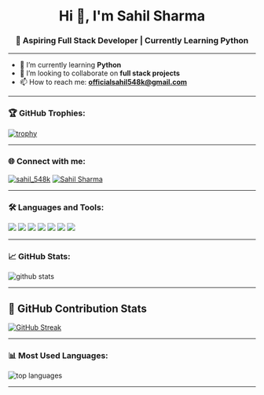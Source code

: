 <!-- GitHub Profile README -->

<h1 align="center">Hi 👋, I'm Sahil Sharma</h1>
<h3 align="center">🚀 Aspiring Full Stack Developer | Currently Learning Python</h3>

---

- 🌱 I’m currently learning **Python**
- 🤝 I’m looking to collaborate on **full stack projects**
- 📫 How to reach me: **officialsahil548k@gmail.com**

---

### 🏆 GitHub Trophies:

[![trophy](https://github-profile-trophy.vercel.app/?username=ryo-ma)](https://github.com/ryo-ma/github-profile-trophy)

---

### 🌐 Connect with me:

<p align="left">
  <a href="https://www.instagram.com/sahil_548k" target="blank"><img align="center" src="https://img.shields.io/badge/Instagram-E4405F?style=for-the-badge&logo=instagram&logoColor=white" alt="sahil_548k" /></a>
  <a href="https://www.linkedin.com/in/sahil-sharma-0990b6288/" target="blank"><img align="center" src="https://img.shields.io/badge/LinkedIn-0A66C2?style=for-the-badge&logo=linkedin&logoColor=white" alt="Sahil Sharma" /></a>
</p>

---

### 🛠️ Languages and Tools:

<p align="left">
  <img src="https://img.shields.io/badge/JavaScript-yellow?style=for-the-badge&logo=javascript&logoColor=black"/>
  <img src="https://img.shields.io/badge/Python-3776AB?style=for-the-badge&logo=python&logoColor=white"/>
  <img src="https://img.shields.io/badge/Node.js-339933?style=for-the-badge&logo=nodedotjs&logoColor=white"/>
  <img src="https://img.shields.io/badge/Express.js-404D59?style=for-the-badge"/>
  <img src="https://img.shields.io/badge/MySQL-00758F?style=for-the-badge&logo=mysql&logoColor=white"/>
  <img src="https://img.shields.io/badge/HTML5-E34F26?style=for-the-badge&logo=html5&logoColor=white"/>
  <img src="https://img.shields.io/badge/C%2B%2B-00599C?style=for-the-badge&logo=c%2B%2B&logoColor=white"/>
</p>

---

### 📈 GitHub Stats:

<p align="left">
  <img src="https://github-readme-stats.vercel.app/api?username=OfficialSahil548k&show_icons=true&theme=dark" alt="github stats" />
</p>

---

## 🧠 GitHub Contribution Stats

[![GitHub Streak](https://streak-stats.demolab.com/?user=DenverCoder1)](https://git.io/streak-stats)

---

### 📊 Most Used Languages:

<p align="left">
  <img src="https://github-readme-stats.vercel.app/api/top-langs/?username=OfficialSahil548k&layout=compact&theme=dark" alt="top languages" />
</p>

---

